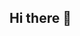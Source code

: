 ## Hi there 👋

<!--
**Chtholly-Boss/Chtholly-Boss** is a ✨ _special_ ✨ repository because its `README.md` (this file) appears on your GitHub profile.

Here are some ideas to get you started:

- 🔭 I’m currently studying in HITSZ, i.e. Harbin Institute of Technology in Shenzhen
- 🌱 I’m currently learning **Computer Science and Technology**
- 📫 How to reach me: email me at 220110915@stu.hit.edu.cn

[![Anurag's GitHub stats](https://github-readme-stats.vercel.app/api?username=Chtholly-Boss)](https://github.com/anuraghazra/github-readme-stats)
